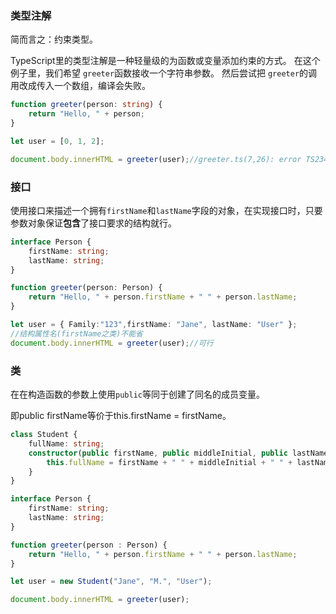 ### 类型注解

简而言之：约束类型。

TypeScript里的类型注解是一种轻量级的为函数或变量添加约束的方式。 在这个例子里，我们希望 `greeter`函数接收一个字符串参数。 然后尝试把 `greeter`的调用改成传入一个数组，编译会失败。

```typescript
function greeter(person: string) {
    return "Hello, " + person;
}

let user = [0, 1, 2];

document.body.innerHTML = greeter(user);//greeter.ts(7,26): error TS2345: Argument of type 'number[]' is not assignable to parameter of type 'string'.
```

### 接口

使用接口来描述一个拥有`firstName`和`lastName`字段的对象，在实现接口时，只要参数对象保证**包含**了接口要求的结构就行。

```ts
interface Person {
    firstName: string;
    lastName: string;
}

function greeter(person: Person) {
    return "Hello, " + person.firstName + " " + person.lastName;
}

let user = { Family:"123",firstName: "Jane", lastName: "User" };
//结构属性名(firstName之类)不能省
document.body.innerHTML = greeter(user);//可行
```



### 类

在在构造函数的参数上使用`public`等同于创建了同名的成员变量。

即public firstName等价于this.firstName = firstName。

```ts
class Student {
    fullName: string;
    constructor(public firstName, public middleInitial, public lastName) {
        this.fullName = firstName + " " + middleInitial + " " + lastName;
    }
}

interface Person {
    firstName: string;
    lastName: string;
}

function greeter(person : Person) {
    return "Hello, " + person.firstName + " " + person.lastName;
}

let user = new Student("Jane", "M.", "User");

document.body.innerHTML = greeter(user);
```

